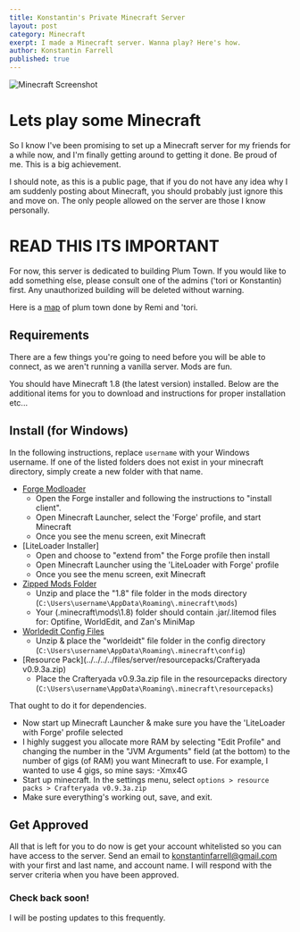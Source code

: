 ```yaml
---
title: Konstantin's Private Minecraft Server
layout: post
category: Minecraft
exerpt: I made a Minecraft server. Wanna play? Here's how.
author: Konstantin Farrell
published: true
---
```


![Minecraft Screenshot](../../../../files/server/img/screenshot.png)

# Lets play some Minecraft

So I know I've been promising to set up a Minecraft server for my friends for a while now, 
and I'm finally getting around to getting it done. Be proud of me. This is a big achievement.

I should note, as this is a public page, that if you do not have any idea why I am suddenly posting
about Minecraft, you should probably just ignore this and move on. The only people allowed on the
server are those I know personally.

# READ THIS ITS IMPORTANT

For now, this server is dedicated to building Plum Town. If you would like to add something else, please consult one of the admins ('tori or Konstantin) first.
Any unauthorized building will be deleted without warning. 

Here is a [map](../../../../files/server/img/map.jpg) of plum town done by Remi and 'tori.

## Requirements

There are a few things you're going to need before you will be able to connect, as we aren't running a vanilla server. Mods are fun.

You should have Minecraft 1.8 (the latest version) installed. Below are the additional items for you to download and instructions for proper installation etc...

## Install (for Windows)

In the following instructions, replace `username` with your Windows username. If one of the listed folders does not exist in your minecraft directory, simply create a new folder with that name.

- [Forge Modloader](../../../../files/server/forge/forge-1.8-11.14.1.1334-installer-win.exe)
    - Open the Forge installer and following the instructions to "install client".
    - Open Minecraft Launcher, select the 'Forge' profile, and start Minecraft
    - Once you see the menu screen, exit Minecraft
- [LiteLoader Installer]
    - Open and choose to "extend from" the Forge profile then install
    - Open Minecraft Launcher using the 'LiteLoader with Forge' profile
    - Once you see the menu screen, exit Minecraft
- [Zipped Mods Folder](../../../../files/server/mods/1.8.zip)
    - Unzip and place the "1.8" file folder in the mods directory (`C:\Users\username\AppData\Roaming\.minecraft\mods`)
    - Your (\.minecraft\mods\1.8) folder should contain .jar/.litemod files for: Optifine, WorldEdit, and Zan's MiniMap
- [Worldedit Config Files](../../../../files/server/config/worldedit.zip)
    - Unzip & place the "worldeidt" file folder in the config directory (`C:\Users\username\AppData\Roaming\.minecraft\config`)
- [Resource Pack](../../../../files/server/resourcepacks/Crafteryada v0.9.3a.zip)
    - Place the Crafteryada v0.9.3a.zip file in the resourcepacks directory (`C:\Users\username\AppData\Roaming\.minecraft\resourcepacks`)

That ought to do it for dependencies.

- Now start up Minecraft Launcher & make sure you have the 'LiteLoader with Forge' profile selected
- I highly suggest you allocate more RAM by selecting "Edit Profile" and changing the number in the "JVM Arguments" field (at the bottom) to the number of gigs (of RAM) you want Minecraft to use. For example, I wanted to use 4 gigs, so mine says: -Xmx4G
- Start up minecraft. In the settings menu, select `options > resource packs > Crafteryada v0.9.3a.zip`
- Make sure everything's working out, save, and exit.

## Get Approved

All that is left for you to do now is get your account whitelisted so you can have access to the server. Send an email to <konstantinfarrell@gmail.com> with your first and last name, and account name.
I will respond with the server criteria when you have been approved.

### Check back soon!

I will be posting updates to this frequently.
